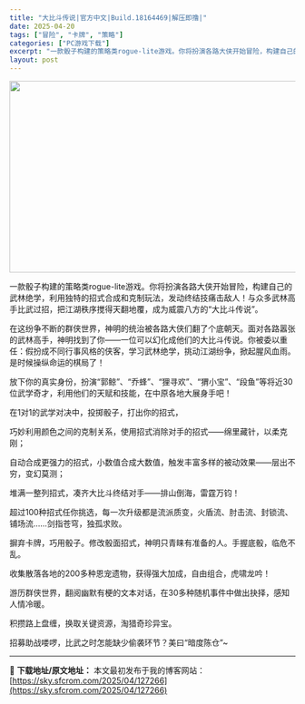 ```yaml
---
title: "大比斗传说|官方中文|Build.18164469|解压即撸|"
date: 2025-04-20
tags: ["冒险", "卡牌", "策略"]
categories: ["PC游戏下载"]
excerpt: "一款骰子构建的策略类rogue-lite游戏。你将扮演各路大侠开始冒险，构建自己的武林绝学，利用独特的招式合成和克制玩法，发动终结技痛击敌人！与众多武林高手比武过招，把江湖秩序搅得天翻地覆，成为威震八方的“大比斗传说”。 在这纷争不断的群侠世界，神明的统治被各路大侠们翻了个底朝天。面对各路嚣张的武林&hellip;"
layout: post
---
```


<img class="aligncenter size-full wp-image-127230" src="https://sky.sfcrom.com/wp-content/uploads/2025/04/2025042003294417.webp" alt="" width="600" height="338" />

一款骰子构建的策略类rogue-lite游戏。你将扮演各路大侠开始冒险，构建自己的武林绝学，利用独特的招式合成和克制玩法，发动终结技痛击敌人！与众多武林高手比武过招，把江湖秩序搅得天翻地覆，成为威震八方的“大比斗传说”。

在这纷争不断的群侠世界，神明的统治被各路大侠们翻了个底朝天。面对各路嚣张的武林高手，神明找到了你——一位可以幻化成他们的大比斗传说。你被委以重任：假扮成不同行事风格的侠客，学习武林绝学，挑动江湖纷争，掀起腥风血雨。是时候操纵命运的棋局了！

放下你的真实身份，扮演“郭鲸”、“乔蜂”、“狸寻欢”、“猬小宝”、“段鱼”等将近30位武学奇才，利用他们的天赋和技能，在中原各地大展身手吧！

在1对1的武学对决中，投掷骰子，打出你的招式，

巧妙利用颜色之间的克制关系，使用招式消除对手的招式——绵里藏针，以柔克刚；

自动合成更强力的招式，小数值合成大数值，触发丰富多样的被动效果——层出不穷，变幻莫测；

堆满一整列招式，凑齐大比斗终结对手——排山倒海，雷霆万钧！

超过100种招式任你挑选，每一次升级都是流派质变，火盾流、肘击流、封锁流、铺场流……剑指苍穹，独孤求败。

摒弃卡牌，巧用骰子。修改骰面招式，神明只青睐有准备的人。手握底骰，临危不乱。

收集散落各地的200多种恩宠遗物，获得强大加成，自由组合，虎啸龙吟！

游历群侠世界，翻阅幽默有梗的文本对话，在30多种随机事件中做出抉择，感知人情冷暖。

积攒路上盘缠，换取关键资源，淘猎奇珍异宝。

招募助战喽啰，比武之时怎能缺少偷袭环节？美曰“暗度陈仓”~

---
📖 **下载地址/原文地址：** 本文最初发布于我的博客网站：[https://sky.sfcrom.com/2025/04/127266](https://sky.sfcrom.com/2025/04/127266)
